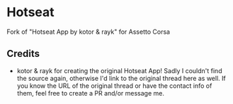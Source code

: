 # Hotseat

Fork of "Hotseat App by kotor & rayk" for Assetto Corsa


## Credits

- kotor & rayk for creating the original Hotseat App! 
    Sadly I couldn't find the source again, otherwise I'd link to the original thread here as well.
    If you know the URL of the original thread or have the contact info of them, feel free to create a PR and/or message me.
